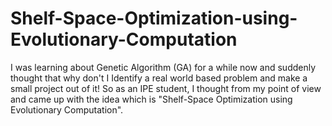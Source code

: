 # Shelf-Space-Optimization-using-Evolutionary-Computation
I was learning about Genetic Algorithm (GA) for a while now and suddenly thought that why don't I Identify a real world based problem and make a small project out of it! So as an IPE student, I thought from my point of view and came up with the idea which is "Shelf-Space Optimization using Evolutionary Computation".
